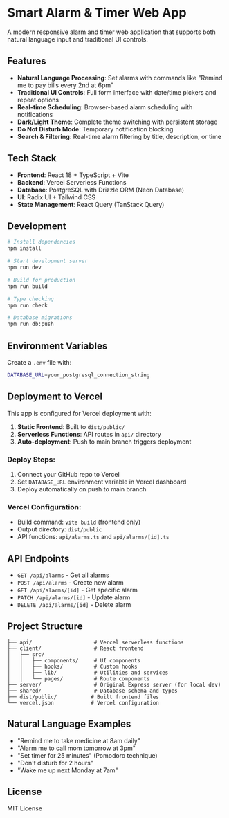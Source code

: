 # Smart Alarm & Timer Web App

A modern responsive alarm and timer web application that supports both natural language input and traditional UI controls.

## Features

- **Natural Language Processing**: Set alarms with commands like "Remind me to pay bills every 2nd at 6pm"
- **Traditional UI Controls**: Full form interface with date/time pickers and repeat options
- **Real-time Scheduling**: Browser-based alarm scheduling with notifications
- **Dark/Light Theme**: Complete theme switching with persistent storage
- **Do Not Disturb Mode**: Temporary notification blocking
- **Search & Filtering**: Real-time alarm filtering by title, description, or time

## Tech Stack

- **Frontend**: React 18 + TypeScript + Vite
- **Backend**: Vercel Serverless Functions
- **Database**: PostgreSQL with Drizzle ORM (Neon Database)
- **UI**: Radix UI + Tailwind CSS
- **State Management**: React Query (TanStack Query)

## Development

```bash
# Install dependencies
npm install

# Start development server
npm run dev

# Build for production
npm run build

# Type checking
npm run check

# Database migrations
npm run db:push
```

## Environment Variables

Create a `.env` file with:

```bash
DATABASE_URL=your_postgresql_connection_string
```

## Deployment to Vercel

This app is configured for Vercel deployment with:

1. **Static Frontend**: Built to `dist/public/` 
2. **Serverless Functions**: API routes in `api/` directory
3. **Auto-deployment**: Push to main branch triggers deployment

### Deploy Steps:

1. Connect your GitHub repo to Vercel
2. Set `DATABASE_URL` environment variable in Vercel dashboard
3. Deploy automatically on push to main branch

### Vercel Configuration:

- Build command: `vite build` (frontend only)
- Output directory: `dist/public`
- API functions: `api/alarms.ts` and `api/alarms/[id].ts`

## API Endpoints

- `GET /api/alarms` - Get all alarms
- `POST /api/alarms` - Create new alarm
- `GET /api/alarms/[id]` - Get specific alarm
- `PATCH /api/alarms/[id]` - Update alarm
- `DELETE /api/alarms/[id]` - Delete alarm

## Project Structure

```
├── api/                    # Vercel serverless functions
├── client/                 # React frontend
│   ├── src/
│   │   ├── components/     # UI components
│   │   ├── hooks/          # Custom hooks
│   │   ├── lib/            # Utilities and services
│   │   └── pages/          # Route components
├── server/                 # Original Express server (for local dev)
├── shared/                 # Database schema and types
├── dist/public/           # Built frontend files
└── vercel.json            # Vercel configuration
```

## Natural Language Examples

- "Remind me to take medicine at 8am daily"
- "Alarm me to call mom tomorrow at 3pm"
- "Set timer for 25 minutes" (Pomodoro technique)
- "Don't disturb for 2 hours"
- "Wake me up next Monday at 7am"

## License

MIT License